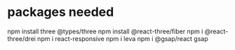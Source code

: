 # packages needed

npm install three @types/three
npm install @react-three/fiber
npm i @react-three/drei
npm i react-responsive
npm i leva
npm i @gsap/react gsap
